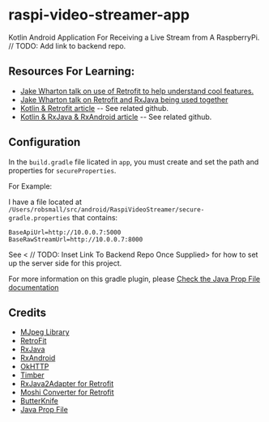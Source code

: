# raspi-video-streamer-app
Kotlin Android Application For Receiving a Live Stream from A RaspberryPi.
// TODO: Add link to backend repo.

Resources For Learning:
-----------------------
- [Jake Wharton talk on use of Retrofit to help understand cool features.](http://jakewharton.com/making-retrofit-work-for-you-ohio/)
- [Jake Wharton talk on Retrofit and RxJava being used together](http://jakewharton.com/retrofit-and-rxjava/)
- [Kotlin & Retrofit article](https://android.jlelse.eu/keddit-part-6-api-retrofit-kotlin-d309074af0) -- See related github.
- [Kotlin & RxJava & RxAndroid article](https://android.jlelse.eu/keddit-part-5-kotlin-rxjava-rxandroid-105f95bfcd22) -- See related github.

Configuration
-------------
In the `build.gradle` file licated in `app`, you must create and set the path and properties for `secureProperties`.

For Example:

I have a file located at `/Users/robsmall/src/android/RaspiVideoStreamer/secure-gradle.properties` that contains:
```
BaseApiUrl=http://10.0.0.7:5000
BaseRawStreamUrl=http://10.0.0.7:8000
```

See < // TODO: Inset Link To Backend Repo Once Supplied> for how to set up the server side for this project.

For more information on this gradle plugin, please [Check the Java Prop File documentation](https://plugins.gradle.org/plugin/com.admc.javaPropFile)

Credits
-------
- [MJpeg Library](https://github.com/niqdev/ipcam-view)
- [RetroFit](http://square.github.io/retrofit/)
- [RxJava](https://github.com/ReactiveX/RxJava)
- [RxAndroid](https://github.com/ReactiveX/RxAndroid)
- [OkHTTP](http://square.github.io/okhttp/)
- [Timber](https://github.com/JakeWharton/timber)
- [RxJava2Adapter for Retrofit](https://github.com/square/retrofit/tree/master/retrofit-adapters/rxjava2)
- [Moshi Converter for Retrofit](https://github.com/square/retrofit/tree/master/retrofit-converters/moshi)
- [ButterKnife](http://jakewharton.github.io/butterknife/)
- [Java Prop File](https://plugins.gradle.org/plugin/com.admc.javaPropFile)
